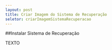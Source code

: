 ```yaml
---
layout: post 
title: Criar Imagem do Sistema de Recuperação
seletor: criarImagemSistemaRecuperacao
---
```


##Instalar Sistema de Recuperação

TEXTO

<input type='hidden' id='selectMenuManual' value='#criarImagemSistemaRecuperacao' />